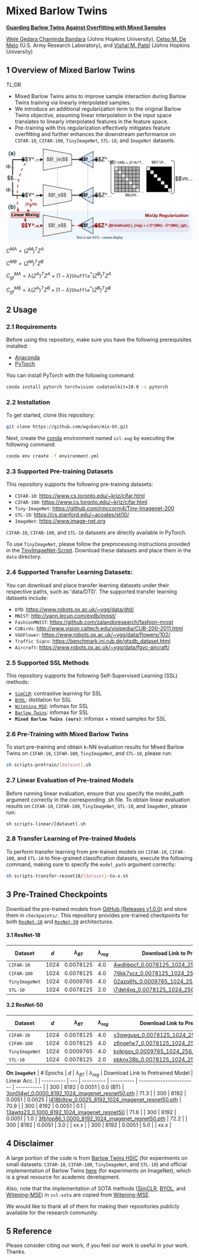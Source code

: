 # Mixed Barlow Twins
[**Guarding Barlow Twins Against Overfitting with Mixed Samples**](https://arxiv.org/pdf/)<br>

[Wele Gedara Chaminda Bandara](https://www.wgcban.com) (Johns Hopkins University), [Celso M. De Melo](https://celsodemelo.net) (U.S. Army Research Laboratory), and [Vishal M. Patel](https://engineering.jhu.edu/vpatel36/) (Johns Hopkins University) <br>

## 1 Overview of Mixed Barlow Twins

TL;DR
- Mixed Barlow Twins aims to improve sample interaction during Barlow Twins training via linearly interpolated samples. 
- We introduce an additional regularization term to the original Barlow Twins objective, assuming linear interpolation in the input space translates to linearly interpolated features in the feature space.
- Pre-training with this regularization effectively mitigates feature overfitting and further enhances the downstream performance on `CIFAR-10`, `CIFAR-100`, `TinyImageNet`, `STL-10`, and `ImageNet` datasets.

![mask-vis-1](mix-bt.svg)

$C^{MA} = (Z^M)^TZ^A$

$C^{MB} = (Z^M)^TZ^B$

$C^{MA}_{gt} = \lambda (Z^A)^TZ^A + (1-\lambda)\mathtt{Shuffle}^*(Z^B)^TZ^A$

$C^{MB}_{gt} = \lambda (Z^A)^TZ^B + (1-\lambda)\mathtt{Shuffle}^*(Z^B)^TZ^B$

## 2 Usage
### 2.1 Requirements

Before using this repository, make sure you have the following prerequisites installed:

- [Anaconda](https://www.anaconda.com/download/)
- [PyTorch](https://pytorch.org)

You can install PyTorch with the following command:
```bash
conda install pytorch torchvision cudatoolkit=10.0 -c pytorch
```

### 2.2 Installation

To get started, clone this repository:
```bash
git clone https://github.com/wgcban/mix-bt.git
```

Next, create the [conda](https://docs.conda.io/projects/conda/en/stable/) environment named `ssl-aug` by executing the following command:
```bash
conda env create -f environment.yml
```

### 2.3 Supported Pre-training Datasets

This repository supports the following pre-training datasets:
- `CIFAR-10`: https://www.cs.toronto.edu/~kriz/cifar.html
- `CIFAR-100`: https://www.cs.toronto.edu/~kriz/cifar.html
- `Tiny-ImageNet`: https://github.com/rmccorm4/Tiny-Imagenet-200
- `STL-10`: https://cs.stanford.edu/~acoates/stl10/
- `ImageNet`: https://www.image-net.org

`CIFAR-10`, `CIFAR-100`, and `STL-10` datasets are directly available in PyTorch. 

To use `TinyImageNet`, please follow the preprocessing instructions provided in the [TinyImageNet-Script](https://gist.github.com/moskomule/2e6a9a463f50447beca4e64ab4699ac4). Download these datasets and place them in the `data` directory.

### 2.4 Supported Transfer Learning Datasets:
You can download and place transfer learning datasets under their respective paths, such as 'data/DTD'. The supported transfer learning datasets include:
- `DTD`: https://www.robots.ox.ac.uk/~vgg/data/dtd/ 
- `MNIST`: http://yann.lecun.com/exdb/mnist/
- `FashionMNIST`: https://github.com/zalandoresearch/fashion-mnist
- `CUBirds`: http://www.vision.caltech.edu/visipedia/CUB-200-2011.html
- `VGGFlower`: https://www.robots.ox.ac.uk/~vgg/data/flowers/102/
- `Traffic Signs`: https://benchmark.ini.rub.de/gtsdb_dataset.html
- `Aircraft`: https://www.robots.ox.ac.uk/~vgg/data/fgvc-aircraft/

### 2.5 Supported SSL Methods

This repository supports the following Self-Supervised Learning (SSL) methods:

- [`SimCLR`](https://arxiv.org/abs/2002.05709): contrastive learning for SSL 
- [`BYOL`](https://arxiv.org/abs/2006.07733): distilation for SSL
- [`Witening MSE`](http://proceedings.mlr.press/v139/ermolov21a/ermolov21a.pdf): infomax for SSL
- [`Barlow Twins`](https://arxiv.org/abs/2103.03230): infomax for SSL
- **`Mixed Barlow Twins (ours)`**: infomax + mixed samples for SSL

### 2.6 Pre-Training with Mixed Barlow Twins
To start pre-training and obtain k-NN evaluation results for Mixed Barlow Twins on `CIFAR-10`, `CIFAR-100`, `TinyImageNet`, and `STL-10`, please run:
```bash
sh scripts-pretrain/[dataset].sh
```

### 2.7 Linear Evaluation of Pre-trained Models
Before running linear evaluation, ensure that you specify the model_path argument correctly in the corresponding .sh file. To obtain linear evaluation results on `CIFAR-10`, `CIFAR-100`, `TinyImageNet`, `STL-10`, and `ImageNet`, please run:
```
sh scripts-linear/[dataset].sh
```

### 2.8 Transfer Learning of Pre-trained Models
To perform transfer learning from pre-trained models on `CIFAR-10`, `CIFAR-100`, and `STL-10` to fine-grained classification datasets, execute the following command, making sure to specify the `model_path` argument correctly:
```bash
sh scripts-transfer-resnet18/[dataset]-to-x.sh
```

## 3 Pre-Trained Checkpoints
Download the pre-trained models from [GitHub (Releases v1.0.0)](https://github.com/wgcban/mix-bt/releases/tag/v1.0.0) and store them in `checkpoints/`. This repository provides pre-trained checkpoints for both [`ResNet-18`](https://arxiv.org/abs/1512.03385) and [`ResNet-50`](https://arxiv.org/abs/1512.03385) architectures.

#### 3.1 ResNet-18
| Dataset        |  $d$   | $\lambda_{BT}$ | $\lambda_{reg}$ | Download Link to Pretrained Model | KNN Acc. | Linear Acc. |
| ----------     | ---  | ---------- | ---------- | ------------------------ | -------- | ----------- |
| `CIFAR-10`       | 1024 | 0.0078125  | 4.0        | [4wdhbpcf_0.0078125_1024_256_cifar10_model.pth](https://github.com/wgcban/mix-bt/releases/download/v1.0.0/4wdhbpcf_0.0078125_1024_256_cifar10_model.pth)     | 90.52    | 92.58        |
| `CIFAR-100`     | 1024 | 0.0078125  | 4.0        | [76kk7scz_0.0078125_1024_256_cifar100_model.pth](https://github.com/wgcban/mix-bt/releases/download/v1.0.0/76kk7scz_0.0078125_1024_256_cifar100_model.pth)     | 61.25     | 69.31        |
| `TinyImageNet`   | 1024 | 0.0009765  | 4.0        | [02azq6fs_0.0009765_1024_256_tiny_imagenet_model.pth](https://github.com/wgcban/mix-bt/releases/download/v1.0.0/02azq6fs_0.0009765_1024_256_tiny_imagenet_model.pth)     | 38.11    | 51.67        |
| `STL-10`        | 1024 | 0.0078125  | 2.0        | [i7det4xq_0.0078125_1024_256_stl10_model.pth](https://github.com/wgcban/mix-bt/releases/download/v1.0.0/i7det4xq_0.0078125_1024_256_stl10_model.pth)     | 88.94     | 91.02        |

#### 3.2 ResNet-50
| Dataset        |  $d$   | $\lambda_{BT}$ | $\lambda_{reg}$ | Download Link to Pretrained Model | KNN Acc. | Linear Acc. |
| ----------     | ---  | ---------- | ---------- | ------------------------ | -------- | ----------- |
| `CIFAR-10`       | 1024 | 0.0078125  | 4.0        | [v3gwgusq_0.0078125_1024_256_cifar10_model.pth](https://github.com/wgcban/mix-bt/releases/download/v1.0.0/v3gwgusq_0.0078125_1024_256_cifar10_model.pth)     | 91.39     | 93.89        |
| `CIFAR-100`      | 1024 | 0.0078125  | 4.0        | [z6ngefw7_0.0078125_1024_256_cifar100_model.pth](https://github.com/wgcban/mix-bt/releases/download/v1.0.0/z6ngefw7_0.0078125_1024_256_cifar100_model.pth)     | 64.32     | 72.51        |
| `TinyImageNet`   | 1024 | 0.0009765  | 4.0        | [kxlkigsv_0.0009765_1024_256_tiny_imagenet_model.pth](https://github.com/wgcban/mix-bt/releases/download/v1.0.0/kxlkigsv_0.0009765_1024_256_tiny_imagenet_model.pth)     | 42.21     | 51.84        |
| `STL-10`        | 1024 | 0.0078125  | 2.0        | [pbknx38b_0.0078125_1024_256_stl10_model.pth](https://github.com/wgcban/mix-bt/releases/download/v1.0.0/pbknx38b_0.0078125_1024_256_stl10_model.pth)     | 87.79     | 91.70        |

**On `ImageNet`**
| # Epochs        |  $d$   | $\lambda_{BT}$ | $\lambda_{reg}$ | Download Link to Pretrained Model | Linear Acc. |
| ----------     | ---  | ---------- | ---------- | ------------------------ | ----------- |
| 300             | 8192 | 0.0051  | 0.0 (BT)        | [3on0l4wl_0.0000_8192_1024_imagenet_resnet50.pth](https://github.com/wgcban/mix-bt/releases/download/v1.0.0/3on0l4wl_0.0000_8192_1024_imagenet_resnet50.pth)   | 71.3        |
| 300             | 8192 | 0.0051  | 0.0025       | [l418b9zw_0.0025_8192_1024_imagenet_resnet50.pth](https://github.com/wgcban/mix-bt/releases/download/v1.0.0/l418b9zw_0.0025_8192_1024_imagenet_resnet50.pth)     |  70.9        |
| 300             | 8192 | 0.0051  | 0.1        | [13awtq23_0.1000_8192_1024_imagenet_resnet50](https://github.com/wgcban/mix-bt/releases/download/v1.0.0/13awtq23_0.1000_8192_1024_imagenet_resnet50.pth)   | 71.6        |
| 300             | 8192 | 0.0051  | 1.0        | [3fb1op86_1.0000_8192_1024_imagenet_resnet50.pth](https://github.com/wgcban/mix-bt/releases/download/v1.0.0/3fb1op86_1.0000_8192_1024_imagenet_resnet50.pth)     | 72.2        |
| 300             | 8192 | 0.0051  | 3.0        | []()     | xx.x        |
| 300             | 8192 | 0.0051  | 5.0        | []()     | xx.x        |

## 4 Disclaimer
A large portion of the code is from [Barlow Twins HSIC](https://github.com/yaohungt/Barlow-Twins-HSIC) (for experiments on small datasets: `CIFAR-10`, `CIFAR-100`, `TinyImageNet`, and `STL-10`) and official implementation of Barlow Twins [here](https://github.com/facebookresearch/barlowtwins) (for experiments on ImageNet), which is a great resource for academic development.

Also, note that the implementation of SOTA methods ([SimCLR](https://arxiv.org/abs/2002.05709), [BYOL](https://arxiv.org/abs/2006.07733), and [Witening-MSE](https://arxiv.org/abs/2007.06346)) in `ssl-sota` are copied from [Witening-MSE](https://github.com/htdt/self-supervised).

We would like to thank all of them for making their repositories publicly available for the research community.

## 5 Reference
Please consider citing our work, if you feel our work is useful in your work. Thanks.
```
```
